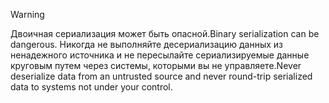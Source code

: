 > [!WARNING]
> <span data-ttu-id="a1d0e-101">Двоичная сериализация может быть опасной.</span><span class="sxs-lookup"><span data-stu-id="a1d0e-101">Binary serialization can be dangerous.</span></span> <span data-ttu-id="a1d0e-102">Никогда не выполняйте десериализацию данных из ненадежного источника и не пересылайте сериализируемые данные круговым путем через системы, которыми вы не управляете.</span><span class="sxs-lookup"><span data-stu-id="a1d0e-102">Never deserialize data from an untrusted source and never round-trip serialized data to systems not under your control.</span></span>